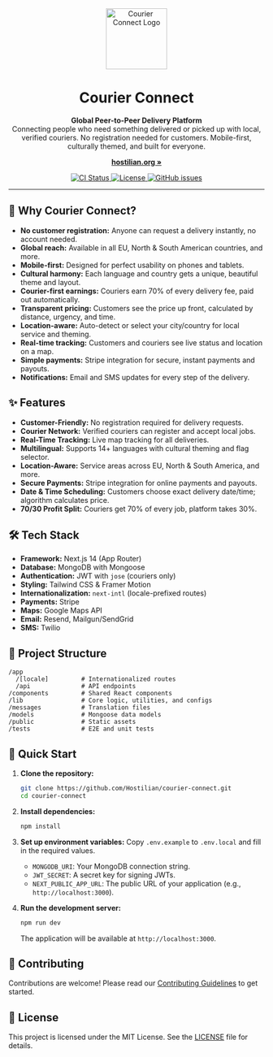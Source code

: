 
<div align="center">
  <a href="https://hostilian.org" target="_blank">
    <img src="https://hostilian.org/images/courier-connect-logo.svg" alt="Courier Connect Logo" width="120" height="120">
  </a>
  <h1 align="center">Courier Connect</h1>
  <p align="center">
    <strong>Global Peer-to-Peer Delivery Platform</strong><br />
    Connecting people who need something delivered or picked up with local, verified couriers. No registration needed for customers. Mobile-first, culturally themed, and built for everyone.
  </p>
  <p align="center">
    <a href="https://hostilian.org"><strong>hostilian.org »</strong></a>
  </p>
  <div align="center">
    <a href="https://github.com/Hostilian/courier-connect/actions/workflows/ci.yml">
      <img src="https://github.com/Hostilian/courier-connect/actions/workflows/ci.yml/badge.svg" alt="CI Status">
    </a>
    <a href="https://github.com/Hostilian/courier-connect/blob/master/LICENSE">
      <img src="https://img.shields.io/github/license/Hostilian/courier-connect" alt="License">
    </a>
    <a href="https://github.com/Hostilian/courier-connect/issues">
      <img src="https://img.shields.io/github/issues/Hostilian/courier-connect" alt="GitHub issues">
    </a>
  </div>
</div>

---

## 🚀 Why Courier Connect?

- **No customer registration:** Anyone can request a delivery instantly, no account needed.
- **Global reach:** Available in all EU, North & South American countries, and more.
- **Mobile-first:** Designed for perfect usability on phones and tablets.
- **Cultural harmony:** Each language and country gets a unique, beautiful theme and layout.
- **Courier-first earnings:** Couriers earn 70% of every delivery fee, paid out automatically.
- **Transparent pricing:** Customers see the price up front, calculated by distance, urgency, and time.
- **Location-aware:** Auto-detect or select your city/country for local service and theming.
- **Real-time tracking:** Customers and couriers see live status and location on a map.
- **Simple payments:** Stripe integration for secure, instant payments and payouts.
- **Notifications:** Email and SMS updates for every step of the delivery.

## ✨ Features

- **Customer-Friendly:** No registration required for delivery requests.
- **Courier Network:** Verified couriers can register and accept local jobs.
- **Real-Time Tracking:** Live map tracking for all deliveries.
- **Multilingual:** Supports 14+ languages with cultural theming and flag selector.
- **Location-Aware:** Service areas across EU, North & South America, and more.
- **Secure Payments:** Stripe integration for online payments and payouts.
- **Date & Time Scheduling:** Customers choose exact delivery date/time; algorithm calculates price.
- **70/30 Profit Split:** Couriers get 70% of every job, platform takes 30%.

## 🛠️ Tech Stack

- **Framework:** Next.js 14 (App Router)
- **Database:** MongoDB with Mongoose
- **Authentication:** JWT with `jose` (couriers only)
- **Styling:** Tailwind CSS & Framer Motion
- **Internationalization:** `next-intl` (locale-prefixed routes)
- **Payments:** Stripe
- **Maps:** Google Maps API
- **Email:** Resend, Mailgun/SendGrid
- **SMS:** Twilio

## 📂 Project Structure

```
/app
  /[locale]         # Internationalized routes
  /api              # API endpoints
/components         # Shared React components
/lib                # Core logic, utilities, and configs
/messages           # Translation files
/models             # Mongoose data models
/public             # Static assets
/tests              # E2E and unit tests
```

## 🚦 Quick Start

1.  **Clone the repository:**
    ```bash
    git clone https://github.com/Hostilian/courier-connect.git
    cd courier-connect
    ```

2.  **Install dependencies:**
    ```bash
    npm install
    ```

3.  **Set up environment variables:**
    Copy `.env.example` to `.env.local` and fill in the required values.
    - `MONGODB_URI`: Your MongoDB connection string.
    - `JWT_SECRET`: A secret key for signing JWTs.
    - `NEXT_PUBLIC_APP_URL`: The public URL of your application (e.g., `http://localhost:3000`).

4.  **Run the development server:**
    ```bash
    npm run dev
    ```
    The application will be available at `http://localhost:3000`.

## 🤝 Contributing

Contributions are welcome! Please read our [Contributing Guidelines](docs/CONTRIBUTING.md) to get started.

## 📄 License

This project is licensed under the MIT License. See the [LICENSE](LICENSE) file for details.

